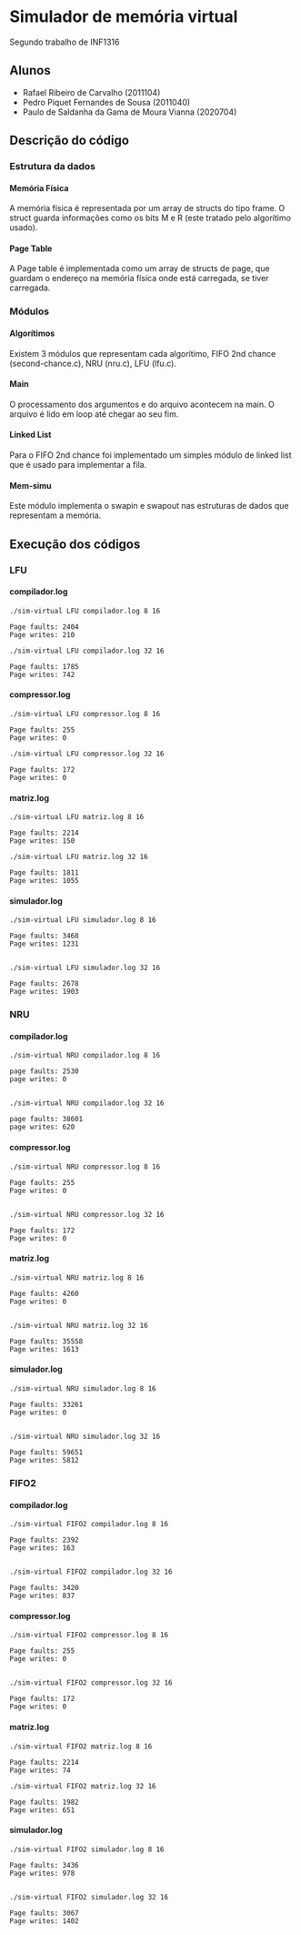 # Simulador de memória virtual
Segundo trabalho de INF1316

## Alunos

- Rafael Ribeiro de Carvalho (2011104)
- Pedro Piquet Fernandes de Sousa (2011040)
- Paulo de Saldanha da Gama de Moura Vianna (2020704)

## Descrição do código

### Estrutura da dados
#### Memória Física
A memória física é representada por um array de structs do tipo frame. O struct guarda informações como os bits M e R (este tratado pelo algorítimo usado).

#### Page Table
A Page table é implementada como um array de structs de page, que guardam o endereço na memória física onde está carregada, se tiver carregada.

### Módulos

#### Algorítimos
Existem 3 módulos que representam cada algorítimo, FIFO 2nd chance (second-chance.c), NRU (nru.c), LFU (lfu.c).

#### Main
O processamento dos argumentos e do arquivo acontecem na main. O arquivo é lido em loop até chegar ao seu fim.

#### Linked List
Para o FIFO 2nd chance foi implementado um simples módulo de linked list que é usado para implementar a fila.

#### Mem-simu
Este módulo implementa o swapin e swapout nas estruturas de dados que representam a memória.

## Execução dos códigos

### LFU

#### compilador.log

```
./sim-virtual LFU compilador.log 8 16

Page faults: 2404
Page writes: 210

./sim-virtual LFU compilador.log 32 16

Page faults: 1785
Page writes: 742
```

#### compressor.log

```
./sim-virtual LFU compressor.log 8 16

Page faults: 255
Page writes: 0

./sim-virtual LFU compressor.log 32 16

Page faults: 172
Page writes: 0
```


#### matriz.log

```
./sim-virtual LFU matriz.log 8 16

Page faults: 2214
Page writes: 150

./sim-virtual LFU matriz.log 32 16

Page faults: 1811
Page writes: 1055
```


#### simulador.log

```
./sim-virtual LFU simulador.log 8 16

Page faults: 3468
Page writes: 1231


./sim-virtual LFU simulador.log 32 16

Page faults: 2678
Page writes: 1903
```



### NRU


#### compilador.log

```
./sim-virtual NRU compilador.log 8 16

page faults: 2530
page writes: 0


./sim-virtual NRU compilador.log 32 16

page faults: 38601
page writes: 620
```


#### compressor.log

```
./sim-virtual NRU compressor.log 8 16

Page faults: 255
Page writes: 0


./sim-virtual NRU compressor.log 32 16

Page faults: 172
Page writes: 0
```


#### matriz.log

```
./sim-virtual NRU matriz.log 8 16

Page faults: 4260
Page writes: 0


./sim-virtual NRU matriz.log 32 16

Page faults: 35558
Page writes: 1613
```


#### simulador.log

```
./sim-virtual NRU simulador.log 8 16

Page faults: 33261
Page writes: 0


./sim-virtual NRU simulador.log 32 16

Page faults: 59651
Page writes: 5812
```



### FIFO2


#### compilador.log

```
./sim-virtual FIFO2 compilador.log 8 16

Page faults: 2392
Page writes: 163


./sim-virtual FIFO2 compilador.log 32 16

Page faults: 3420
Page writes: 837
```


#### compressor.log

```
./sim-virtual FIFO2 compressor.log 8 16

Page faults: 255
Page writes: 0


./sim-virtual FIFO2 compressor.log 32 16

Page faults: 172
Page writes: 0
```


#### matriz.log

```
./sim-virtual FIFO2 matriz.log 8 16

Page faults: 2214
Page writes: 74

./sim-virtual FIFO2 matriz.log 32 16

Page faults: 1982
Page writes: 651
```


#### simulador.log

```
./sim-virtual FIFO2 simulador.log 8 16

Page faults: 3436
Page writes: 978


./sim-virtual FIFO2 simulador.log 32 16

Page faults: 3067
Page writes: 1402
```

